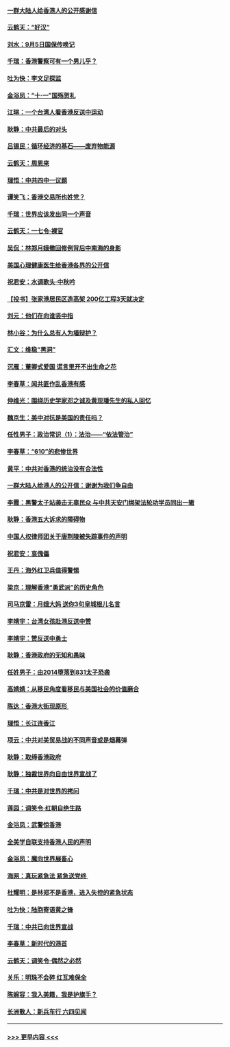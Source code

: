 #### [一群大陆人给香港人的公开感谢信](../pages/nsc993/n11514797.md?t=09121655) 
#### [云鹤天：“好汉”](../pages/nsc993/n11513536.md?t=09121655) 
#### [刘水：9月5日国保传唤记](../pages/nsc993/n11513460.md?t=09121655) 
#### [千瑞：香港警察可有一个男儿乎？](../pages/nsc993/n11513109.md?t=09121655) 
#### [吐为快：李文足探监](../pages/nsc993/n11509622.md?t=09121655) 
#### [金浴凤：“十‧一”国殇贺礼](../pages/nsc993/n11509593.md?t=09121655) 
#### [江琳：一个台湾人看香港反送中运动](../pages/nsc993/n11509211.md?t=09121655) 
#### [耿静：中共最后的对头](../pages/nsc993/n11508308.md?t=09121655) 
#### [吕锡民：循环经济的基石——废弃物能源](../pages/nsc993/n11508212.md?t=09121655) 
#### [云鹤天：周恩来](../pages/nsc993/n11508055.md?t=09121655) 
#### [理悟：中共四中一议题](../pages/nsc993/n11507782.md?t=09121655) 
#### [谭笑飞：香港交易所也姓党？](../pages/nsc993/n11507753.md?t=09121655) 
#### [千瑞：世界应该发出同一个声音](../pages/nsc993/n11507290.md?t=09121655) 
#### [云鹤天：一七令‧裸官](../pages/nsc993/n11507177.md?t=09121655) 
#### [吴侃：林郑月娥撤回修例背后中南海的身影](../pages/nsc993/n11506876.md?t=09121655) 
#### [美国心理健康医生给香港各界的公开信](../pages/nsc993/n11506809.md?t=09121655) 
#### [祝君安：水调歌头‧中秋吟](../pages/nsc993/n11506758.md?t=09121655) 
#### [【投书】张家港居民区造高架 200亿工程3天就决定](../pages/nsc993/n11506682.md?t=09121655) 
#### [刘元：他们在向谁竖中指](../pages/nsc993/n11505384.md?t=09121655) 
#### [林小谷：为什么总有人为墙辩护？](../pages/nsc993/n11505226.md?t=09121655) 
#### [汇文：维稳“黑洞”](../pages/nsc993/n11504347.md?t=09121655) 
#### [沉雁：董卿式爱国 谎言里开不出生命之花](../pages/nsc993/n11503215.md?t=09121655) 
#### [李春草：闻共匪作乱香港有感](../pages/nsc993/n11503072.md?t=09121655) 
#### [仲维光：围绕历史学家邓之诚及黄现璠先生的私人回忆](../pages/nsc993/n11501330.md?t=09121655) 
#### [魏京生：美中对抗是美国的责任吗？](../pages/nsc993/n11500723.md?t=09121655) 
#### [任性男子：政治常识（1）：法治——“依法管治”](../pages/nsc993/n11500791.md?t=09121655) 
#### [李春草：“610”的悲惨世界](../pages/nsc993/n11501141.md?t=09121655) 
#### [黄平：中共对香港的统治没有合法性](../pages/nsc993/n11499473.md?t=09121655) 
#### [一群大陆人给港人的公开信：谢谢为我们争自由](../pages/nsc993/n11500402.md?t=09121655) 
#### [李霞：黑警太子站袭击无辜民众 与中共天安门绑架法轮功学员同出一辙](../pages/nsc993/n11499805.md?t=09121655) 
#### [耿静：香港五大诉求的障碍物](../pages/nsc993/n11497578.md?t=09121655) 
#### [中国人权律师团关于唐荆陵被失踪事件的声明](../pages/nsc993/n11500014.md?t=09121655) 
#### [祝君安：哀傀儡](../pages/nsc993/n11499776.md?t=09121655) 
#### [王丹：海外红卫兵值得警惕](../pages/nsc993/n11498138.md?t=09121655) 
#### [梁京：理解香港“勇武派”的历史角色](../pages/nsc993/n11498006.md?t=09121655) 
#### [司马京雷：月娥大妈  送你3句皇城根儿名言](../pages/nsc993/n11497885.md?t=09121655) 
#### [李靖宇：台湾女孩赴港反送中赞](../pages/nsc993/n11497721.md?t=09121655) 
#### [李靖宇：赞反送中勇士](../pages/nsc993/n11497452.md?t=09121655) 
#### [耿静：香港政府的无知和愚昧](../pages/nsc993/n11494238.md?t=09121655) 
#### [任姓男子：由2014堕落到831太子恐袭](../pages/nsc993/n11496683.md?t=09121655) 
#### [高婧婧：从移民角度看移民与美国社会的价值磨合](../pages/nsc993/n11495757.md?t=09121655) 
#### [陈达：香港大街现原形 ](../pages/nsc993/n11495441.md?t=09121655) 
#### [理悟：长江连香江](../pages/nsc993/n11495377.md?t=09121655) 
#### [项云：中共对美贸易战的不同声音或是烟幕弹](../pages/nsc993/n11494929.md?t=09121655) 
#### [耿静：取缔香港政府](../pages/nsc993/n11494218.md?t=09121655) 
#### [耿静：独裁世界向自由世界宣战了](../pages/nsc993/n11494190.md?t=09121655) 
#### [千瑞：中共是对世界的拷问](../pages/nsc993/n11493021.md?t=09121655) 
#### [莲园：调笑令‧红朝自绝生路](../pages/nsc993/n11493011.md?t=09121655) 
#### [金浴凤：武警惊香港](../pages/nsc993/n11492994.md?t=09121655) 
#### [全美学自联支持香港人民的声明](../pages/nsc993/n11492630.md?t=09121655) 
#### [金浴凤：魔向世界展畜心](../pages/nsc993/n11492599.md?t=09121655) 
#### [海网：真玩紧急法 紧急送党终 ](../pages/nsc993/n11492535.md?t=09121655) 
#### [杜耀明：是林郑不是香港，进入失控的紧急状态](../pages/nsc993/n11491420.md?t=09121655) 
#### [吐为快：陆胞寄语黄之锋](../pages/nsc993/n11491117.md?t=09121655) 
#### [千瑞：中共已向世界宣战](../pages/nsc993/n11490123.md?t=09121655) 
#### [李春草：新时代的港首](../pages/nsc993/n11489864.md?t=09121655) 
#### [云鹤天：调笑令·偶然之必然](../pages/nsc993/n11489701.md?t=09121655) 
#### [关乐：明珠不会碎 红瓦难保全](../pages/nsc993/n11489647.md?t=09121655) 
#### [陈婉容：我入美籍，我是护旗手？](../pages/nsc993/n11487908.md?t=09121655) 
#### [长洲散人：新兵车行 六四见闻](../pages/nsc993/n11487729.md?t=09121655) 

----
#### [ >>> 更早内容 <<< ](../indexes/nsc993-earlier.md)
